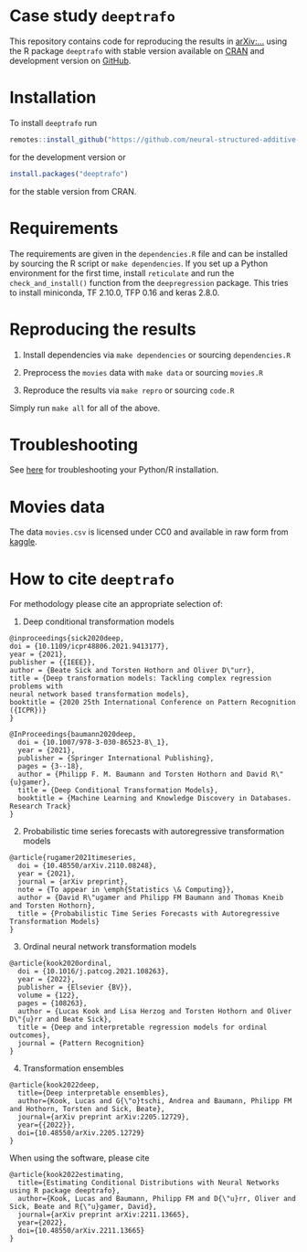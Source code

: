 # Case study `deeptrafo`

This repository contains code for reproducing the results in
[arXiv:...](https://arxiv.org/abs/...) using the R package `deeptrafo` with
stable version available on [CRAN](https://CRAN.R-project.org/package=deeptrafo)
and development version on
[GitHub](https://github.com/neural-structured-additive-learning/deeptrafo).

# Installation

To install `deeptrafo` run
```r
remotes::install_github("https://github.com/neural-structured-additive-learning/deeptrafo")
```
for the development version or
```r
install.packages("deeptrafo")
```
for the stable version from CRAN.

# Requirements

The requirements are given in the `dependencies.R` file and can be installed by
sourcing the R script or `make dependencies`. If you set up a Python environment
for the first time, install `reticulate` and run the `check_and_install()`
function from the `deepregression` package. This tries to install miniconda, TF
2.10.0, TFP 0.16 and keras 2.8.0.

# Reproducing the results

1. Install dependencies via `make dependencies` or sourcing `dependencies.R`

2. Preprocess the `movies` data with `make data` or sourcing `movies.R`

3. Reproduce the results via `make repro` or sourcing `code.R`

Simply run `make all` for all of the above.

# Troubleshooting

See
[here](https://github.com/neural-structured-additive-learning/deepregression/blob/main/README.md#troubleshooting)
for troubleshooting your Python/R installation.

# Movies data

The data `movies.csv` is licensed under CC0 and available in raw form from
[kaggle](https://www.kaggle.com/datasets/rounakbanik/the-movies-dataset).

# How to cite `deeptrafo`

For methodology please cite an appropriate selection of:

1. Deep conditional transformation models

```
@inproceedings{sick2020deep,
doi = {10.1109/icpr48806.2021.9413177},
year = {2021},
publisher = {{IEEE}},
author = {Beate Sick and Torsten Hothorn and Oliver D\"urr},
title = {Deep transformation models: Tackling complex regression problems with
neural network based transformation models},
booktitle = {2020 25th International Conference on Pattern Recognition ({ICPR})}
}
```

```
@InProceedings{baumann2020deep,
  doi = {10.1007/978-3-030-86523-8\_1},
  year = {2021},
  publisher = {Springer International Publishing},
  pages = {3--18},
  author = {Philipp F. M. Baumann and Torsten Hothorn and David R\"{u}gamer},
  title = {Deep Conditional Transformation Models},
  booktitle = {Machine Learning and Knowledge Discovery in Databases. Research Track}
}
```

2. Probabilistic time series forecasts with autoregressive transformation models

```
@article{rugamer2021timeseries,
  doi = {10.48550/arXiv.2110.08248},
  year = {2021},
  journal = {arXiv preprint},
  note = {To appear in \emph{Statistics \& Computing}},
  author = {David R\"ugamer and Philipp FM Baumann and Thomas Kneib and Torsten Hothorn},
  title = {Probabilistic Time Series Forecasts with Autoregressive Transformation Models}
}
```

3. Ordinal neural network transformation models

```
@article{kook2020ordinal,
  doi = {10.1016/j.patcog.2021.108263},
  year = {2022},
  publisher = {Elsevier {BV}},
  volume = {122},
  pages = {108263},
  author = {Lucas Kook and Lisa Herzog and Torsten Hothorn and Oliver D\"{u}rr and Beate Sick},
  title = {Deep and interpretable regression models for ordinal outcomes},
  journal = {Pattern Recognition}
}
```

4. Transformation ensembles

```
@article{kook2022deep,
  title={Deep interpretable ensembles},
  author={Kook, Lucas and G{\"o}tschi, Andrea and Baumann, Philipp FM and Hothorn, Torsten and Sick, Beate},
  journal={arXiv preprint arXiv:2205.12729},
  year={{2022}},
  doi={10.48550/arXiv.2205.12729}
}
```

When using the software, please cite

```
@article{kook2022estimating,
  title={Estimating Conditional Distributions with Neural Networks using R package deeptrafo},
  author={Kook, Lucas and Baumann, Philipp FM and D{\"u}rr, Oliver and Sick, Beate and R{\"u}gamer, David},
  journal={arXiv preprint arXiv:2211.13665},
  year={2022},
  doi={10.48550/arXiv.2211.13665}
}
```

